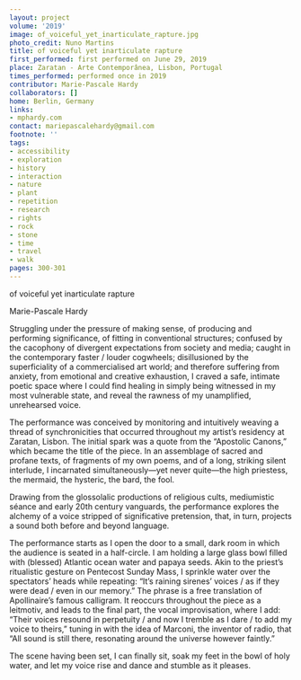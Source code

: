 ```yaml
---
layout: project
volume: '2019'
image: of_voiceful_yet_inarticulate_rapture.jpg
photo_credit: Nuno Martins
title: of voiceful yet inarticulate rapture
first_performed: first performed on June 29, 2019
place: Zaratan - Arte Contemporânea, Lisbon, Portugal
times_performed: performed once in 2019
contributor: Marie-Pascale Hardy
collaborators: []
home: Berlin, Germany
links:
- mphardy.com
contact: mariepascalehardy@gmail.com
footnote: ''
tags:
- accessibility
- exploration
- history
- interaction
- nature
- plant
- repetition
- research
- rights
- rock
- stone
- time
- travel
- walk
pages: 300-301
---
```



of voiceful yet inarticulate rapture

Marie-Pascale Hardy

Struggling under the pressure of making sense, of producing and performing significance, of fitting in conventional structures; confused by the cacophony of divergent expectations from society and media; caught in the contemporary faster / louder cogwheels; disillusioned by the superficiality of a commercialised art world; and therefore suffering from anxiety, from emotional and creative exhaustion, I craved a safe, intimate poetic space where I could find healing in simply being witnessed in my most vulnerable state, and reveal the rawness of my unamplified, unrehearsed voice.

The performance was conceived by monitoring and intuitively weaving a thread of synchronicities that occurred throughout my artist’s residency at Zaratan, Lisbon. The initial spark was a quote from the “Apostolic Canons,” which became the title of the piece. In an assemblage of sacred and profane texts, of fragments of my own poems, and of a long, striking silent interlude, I incarnated simultaneously—yet never quite—the high priestess, the mermaid, the hysteric, the bard, the fool.

Drawing from the glossolalic productions of religious cults, mediumistic séance and early 20th century vanguards, the performance explores the alchemy of a voice stripped of significative pretension, that, in turn, projects a sound both before and beyond language.

The performance starts as I open the door to a small, dark room in which the audience is seated in a half-circle. I am holding a large glass bowl filled with (blessed) Atlantic ocean water and papaya seeds. Akin to the priest’s ritualistic gesture on Pentecost Sunday Mass, I sprinkle water over the spectators’ heads while repeating: “It’s raining sirenes’ voices / as if they were dead / even in our memory.” The phrase is a free translation of Apollinaire’s famous calligram. It reoccurs throughout the piece as a leitmotiv, and leads to the final part, the vocal improvisation, where I add: “Their voices resound in perpetuity / and now I tremble as I dare / to add my voice to theirs,” tuning in with the idea of Marconi, the inventor of radio, that “All sound is still there, resonating around the universe however faintly.”

The scene having been set, I can finally sit, soak my feet in the bowl of holy water, and let my voice rise and dance and stumble as it pleases.
